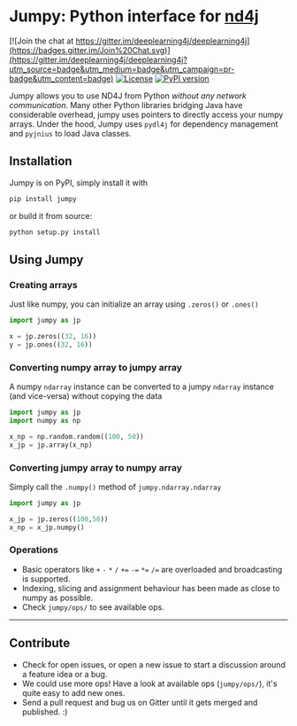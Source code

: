 Jumpy: Python interface for [nd4j](https://nd4j.org)
===========================================

[![Join the chat at https://gitter.im/deeplearning4j/deeplearning4j](https://badges.gitter.im/Join%20Chat.svg)](https://gitter.im/deeplearning4j/deeplearning4j?utm_source=badge&utm_medium=badge&utm_campaign=pr-badge&utm_content=badge)
[![License](https://img.shields.io/badge/License-Apache%202.0-blue.svg)](https://github.com/deeplearning4j/deeplearning4j/blob/master/jumpy/LICENSE)
[![PyPI version](https://badge.fury.io/py/jumpy.svg)](https://badge.fury.io/py/jumpy)

Jumpy allows you to use ND4J from Python _without any network communication_. Many other Python libraries bridging Java
have considerable overhead, jumpy uses pointers to directly access your numpy arrays. Under the hood, Jumpy uses `pydl4j` 
for dependency management and `pyjnius` to load Java classes.

## Installation

Jumpy is on PyPI, simply install it with

```bash
pip install jumpy
```

or build it from source:

```bash
python setup.py install
```

## Using Jumpy

### Creating arrays

Just like numpy, you can initialize an array using `.zeros()` or `.ones()`

```python
import jumpy as jp

x = jp.zeros((32, 16))
y = jp.ones((32, 16))
```

### Converting numpy array to jumpy array

A numpy `ndarray` instance can be converted to a jumpy `ndarray` instance (and vice-versa) without copying the data

```python
import jumpy as jp
import numpy as np

x_np = np.random.random((100, 50))
x_jp = jp.array(x_np)
```

### Converting jumpy array to numpy array

Simply call the `.numpy()` method of `jumpy.ndarray.ndarray`

```python
import jumpy as jp

x_jp = jp.zeros((100,50))
x_np = x_jp.numpy()
```

### Operations

* Basic operators like `+` `-` `*` `/` `+=` `-=` `*=` `/=` are overloaded and broadcasting is supported.
* Indexing, slicing and assignment behaviour has been made as close to numpy as possible.
* Check `jumpy/ops/` to see available ops.

---
## Contribute

* Check for open issues, or open a new issue to start a discussion around a feature idea or a bug.
* We could use more ops! Have a look at available ops (`jumpy/ops/`), it's quite easy to add new ones.
* Send a pull request and bug us on Gitter until it gets merged and published. :)
